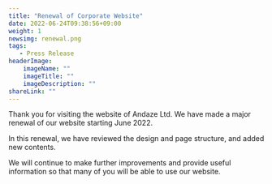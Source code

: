 ```yaml
---
title: "Renewal of Corporate Website"
date: 2022-06-24T09:38:56+09:00
weight: 1
newsimg: renewal.png
tags:
   - Press Release
headerImage:
    imageName: ""
    imageTitle: ""
    imageDescription: ""
shareLink: ""
---
```


Thank you for visiting the website of Andaze Ltd.
We have made a major renewal of our website starting June 2022.

In this renewal, we have reviewed the design and page structure, and added new contents.

We will continue to make further improvements and provide useful information so that many of you will be able to use our website.